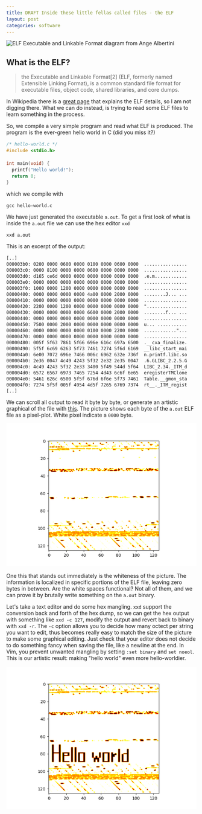 ```yaml
---
title: DRAFT Inside these little fellas called files - the ELF
layout: post
categories: software
---
```


![ELF Executable and Linkable Format diagram from Ange Albertini](https://en.wikipedia.org/wiki/File:ELF_Executable_and_Linkable_Format_diagram_by_Ange_Albertini.png)


## What is the ELF?

> the Executable and Linkable Format[2] (ELF, formerly named Extensible Linking Format), is a common standard file format for executable files, object code, shared libraries, and core dumps.

In Wikipedia there is a [great page](https://en.wikipedia.org/wiki/Executable_and_Linkable_Format) that explains the ELF details, so I am not digging there.
What we can do instead, is trying to read some ELF files to learn something in the process.

So, we compile a very simple program and read what ELF is produced.
The program is the ever-green hello world in C (did you miss it?)

```C
/* hello-world.c */
#include <stdio.h>

int main(void) {
  printf("Hello world!");
  return 0;
}
```

which we compile with

```
gcc hello-world.c
```

We have just generated the executable `a.out`.
To get a first look of what is inside the `a.out` file we can use the hex editor `xxd`

```
xxd a.out
```

This is an excerpt of the output:
```
[..]
000003b0: 0200 0000 0600 0000 0100 0000 0600 0000  ................
000003c0: 0000 8100 0000 0000 0600 0000 0000 0000  ................
000003d0: d165 ce6d 0000 0000 0000 0000 0000 0000  .e.m............
000003e0: 0000 0000 0000 0000 0000 0000 0000 0000  ................
000003f0: 1000 0000 1200 0000 0000 0000 0000 0000  ................
00000400: 0000 0000 0000 0000 4a00 0000 2000 0000  ........J... ...
00000410: 0000 0000 0000 0000 0000 0000 0000 0000  ................
00000420: 2200 0000 1200 0000 0000 0000 0000 0000  "...............
00000430: 0000 0000 0000 0000 6600 0000 2000 0000  ........f... ...
00000440: 0000 0000 0000 0000 0000 0000 0000 0000  ................
00000450: 7500 0000 2000 0000 0000 0000 0000 0000  u... ...........
00000460: 0000 0000 0000 0000 0100 0000 2200 0000  ............"...
00000470: 0000 0000 0000 0000 0000 0000 0000 0000  ................
00000480: 005f 5f63 7861 5f66 696e 616c 697a 6500  .__cxa_finalize.
00000490: 5f5f 6c69 6263 5f73 7461 7274 5f6d 6169  __libc_start_mai
000004a0: 6e00 7072 696e 7466 006c 6962 632e 736f  n.printf.libc.so
000004b0: 2e36 0047 4c49 4243 5f32 2e32 2e35 0047  .6.GLIBC_2.2.5.G
000004c0: 4c49 4243 5f32 2e33 3400 5f49 544d 5f64  LIBC_2.34._ITM_d
000004d0: 6572 6567 6973 7465 7254 4d43 6c6f 6e65  eregisterTMClone
000004e0: 5461 626c 6500 5f5f 676d 6f6e 5f73 7461  Table.__gmon_sta
000004f0: 7274 5f5f 005f 4954 4d5f 7265 6769 7374  rt__._ITM_regist
[..]
```

We can scroll all output to read it byte by byte, or generate an artistic graphical of the file with [this](https://github.com/matteo-briani/bytes-to-image).
The picture shows each byte of the `a.out` ELF file as a pixel-plot.
White pixel indicate a `0000` byte.

![a.out pixel plot](/assets/images/a_out_pixelplot.png)

One this that stands out immediately is the whiteness of the picture.
The information is localized in specific portions of the ELF file, leaving zero bytes in between.
Are the white spaces functional? Not all of them, and we can prove it by brutally write something on the `a.out` binary.

Let's take a text editor and do some hex mangling.
`xxd` support the conversion back and forth of the hex dump, so we can get the hex output with something like `xxd -c 127`, modify the output and revert back to binary with `xxd -r`.
The `-c` option allows you to decide how many octect per string you want to edit, thus becomes really easy to match the size of the picture to make some graphical editing.
Just check that your editor does not decide to do something fancy when saving the file, like a newline at the end.
In Vim, you prevent unwanted mangling by setting `:set binary` and `set noeol`.
This is our artistic result: making "hello world" even more hello-worldier.

![a.out mangled pixel plot](/assets/images/a_out_mangled_pixelplot.png)


